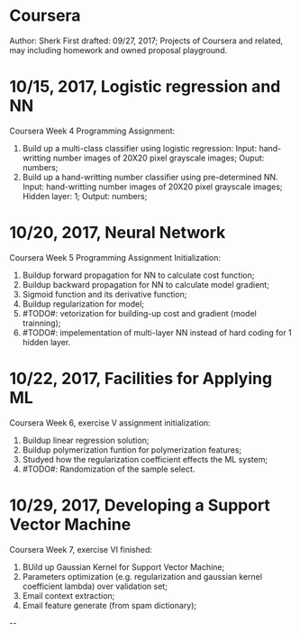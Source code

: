 # Coursera
Author: Sherk
First drafted: 09/27, 2017; 
Projects of Coursera and related, may including homework and owned proposal playground. 

# 10/15, 2017, Logistic regression and NN
Coursera Week 4 Programming Assignment: 
 1. Build up a multi-class classifier using logistic regression: 
    Input: hand-writting number images of 20X20 pixel grayscale images; 
    Ouput: numbers; 
 2. Build up a hand-writting number classifier using pre-determined NN. 
    Input: hand-writting number images of 20X20 pixel grayscale images; 
    Hidden layer: 1; 
    Output: numbers; 

# 10/20, 2017, Neural Network
Coursera Week 5 Programming Assignment Initialization: 
  1. Buildup forward propagation for NN to calculate cost function; 
  2. Buildup backward propagation for NN to calculate model gradient; 
  3. Sigmoid function and its derivative function; 
  4. Buildup regularization for model; 
  5. #TODO#: vetorization for building-up cost and gradient (model trainning); 
  6. #TODO#: impelementation of multi-layer NN instead of hard coding for 1 hidden layer. 

# 10/22, 2017, Facilities for Applying ML
Coursera Week 6, exercise V assignment initialization: 
  1. Buildup linear regression solution; 
  2. Buildup polymerization funtion for polymerization features; 
  3. Studyed how the regularization coefficient effects the ML system; 
  4. #TODO#: Randomization of the sample select. 

# 10/29, 2017, Developing a Support Vector Machine
Coursera Week 7, exercise VI finished: 
  1. BUild up Gaussian Kernel for Support Vector Machine; 
  2. Parameters optimization (e.g. regularization and gaussian kernel coefficient lambda) over validation set; 
  3. Email context extraction; 
  4. Email feature generate (from spam dictionary); 

--
